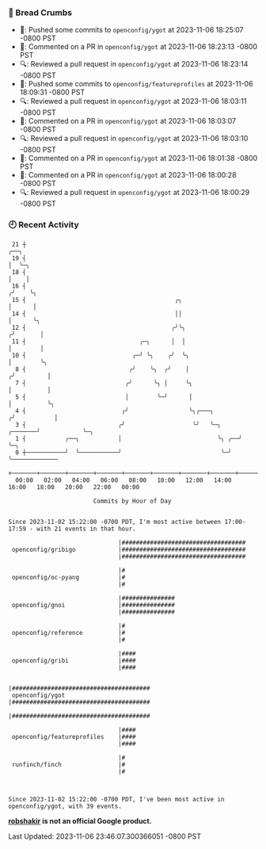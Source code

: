### 🍞 Bread Crumbs

 * 🚢: Pushed some commits to `openconfig/ygot` at 2023-11-06 18:25:07 -0800 PST
 * 💬: Commented on a PR in  `openconfig/ygot` at 2023-11-06 18:23:13 -0800 PST
 * 🔍: Reviewed a pull request in  `openconfig/ygot` at 2023-11-06 18:23:14 -0800 PST
 * 🚢: Pushed some commits to `openconfig/featureprofiles` at 2023-11-06 18:09:31 -0800 PST
 * 🔍: Reviewed a pull request in  `openconfig/ygot` at 2023-11-06 18:03:11 -0800 PST
 * 💬: Commented on a PR in  `openconfig/ygot` at 2023-11-06 18:03:07 -0800 PST
 * 🔍: Reviewed a pull request in  `openconfig/ygot` at 2023-11-06 18:03:10 -0800 PST
 * 💬: Commented on a PR in  `openconfig/ygot` at 2023-11-06 18:01:38 -0800 PST
 * 💬: Commented on a PR in  `openconfig/ygot` at 2023-11-06 18:00:28 -0800 PST
 * 🔍: Reviewed a pull request in  `openconfig/ygot` at 2023-11-06 18:00:29 -0800 PST

### 🕘 Recent Activity
```
 21 ┼                                                                        ╭──╮
 19 ┤                                                                        │  ╰─╮
 18 ┤                                                                        │    │
 16 ┤                                                                       ╭╯    ╰╮
 15 ┤                                          ╭╮                           │      │
 14 ┤                                          ││                           │      ╰╮
 12 ┤                                         ╭╯╰╮                         ╭╯       │
 11 ┤                                ╭─╮      │  │                         │        │
 10 ┤                              ╭─╯ ╰╮    ╭╯  ╰╮                        │        ╰╮
  8 ┤                             ╭╯    ╰╮  ╭╯    │                       ╭╯         │
  7 ┤                            ╭╯      ╰╮ │     ╰╮                      │          │
  5 ┤                            │        ╰─╯      │                      │          ╰╮
  4 ┤                           ╭╯                 ╰╮╭───╮               ╭╯           │
  3 ┤                          ╭╯                   ╰╯   ╰─╮     ╭───────╯            ╰─╮
  1 ┤           ╭──╮           │                           ╰╮ ╭──╯                      ╰─╮
  0 ┼───────────╯  ╰───────────╯                            ╰─╯                           ╰─────────────
    +───────+───────+───────+───────+───────+───────+───────+───────+───────+───────+───────+───────+────
  00:00   02:00   04:00   06:00   08:00   10:00   12:00   14:00   16:00   18:00   20:00   22:00   00:00   

						Commits by Hour of Day


Since 2023-11-02 15:22:00 -0700 PDT, I'm most active between 17:00-17:59 - with 21 events in that hour.

```



```
                               |###################################
 openconfig/gribigo            |###################################
                               |###################################

                               |#
 openconfig/oc-pyang           |#
                               |#

                               |###############
 openconfig/gnoi               |###############
                               |###############

                               |#
 openconfig/reference          |#
                               |#

                               |####
 openconfig/gribi              |####
                               |####

                               |#######################################
 openconfig/ygot               |#######################################
                               |#######################################

                               |####
 openconfig/featureprofiles    |####
                               |####

                               |#
 runfinch/finch                |#
                               |#



Since 2023-11-02 15:22:00 -0700 PDT, I've been most active in openconfig/ygot, with 39 events.

```
**[robshakir](mailto:robjs@google.com) is not an official Google product.**  


Last Updated: 2023-11-06 23:46:07.300366051 -0800 PST
